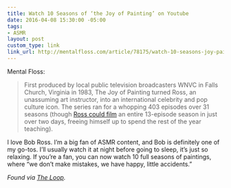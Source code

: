 ```yaml
---
title: Watch 10 Seasons of ‘the Joy of Painting’ on Youtube
date: 2016-04-08 15:30:00 -05:00
tags:
- ASMR
layout: post
custom_type: link
link_url: http://mentalfloss.com/article/78175/watch-10-seasons-joy-painting-youtube-free
---
```


Mental Floss:

> First produced by local public television broadcasters WNVC in Falls Church, Virginia in 1983, The Joy of Painting turned Ross, an unassuming art instructor, into an international celebrity and pop culture icon. The series ran for a whopping 403 episodes over 31 seasons (though [Ross could film](http://mentalfloss.com/article/23260/5-happy-little-things-you-didnt-know-about-bob-ross) an entire 13-episode season in just over two days, freeing himself up to spend the rest of the year teaching).

I love Bob Ross. I’m a big fan of ASMR content, and Bob is definitely one of my go-tos. I’ll usually watch it at night before going to sleep, it’s just so relaxing. If you’re a fan, you can now watch 10 full seasons of paintings, where “we don’t make mistakes, we have happy, little accidents.”

*Found via [The Loop](http://www.loopinsight.com/2016/04/05/10-seasons-of-the-joy-of-painting-on-youtube-2/).*
